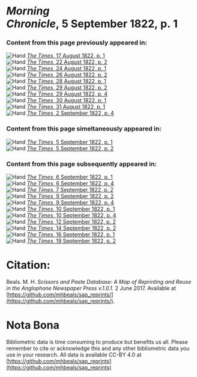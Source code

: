# *Morning Chronicle*, 5 September 1822, p. 1  
  
### Content from this page previously appeared in:  
![Hand](http://scissorsandpaste.net/wp-content/uploads/2017/06/smallhandpointer.png) [*The Times*, 17 August 1822, p. 1](https://mhbeals.github.io/sap_html/The-Times/The-Times-17-August-1822-p-1)  
![Hand](http://scissorsandpaste.net/wp-content/uploads/2017/06/smallhandpointer.png) [*The Times*, 22 August 1822, p. 2](https://mhbeals.github.io/sap_html/The-Times/The-Times-22-August-1822-p-2)  
![Hand](http://scissorsandpaste.net/wp-content/uploads/2017/06/smallhandpointer.png) [*The Times*, 24 August 1822, p. 1](https://mhbeals.github.io/sap_html/The-Times/The-Times-24-August-1822-p-1)  
![Hand](http://scissorsandpaste.net/wp-content/uploads/2017/06/smallhandpointer.png) [*The Times*, 26 August 1822, p. 2](https://mhbeals.github.io/sap_html/The-Times/The-Times-26-August-1822-p-2)  
![Hand](http://scissorsandpaste.net/wp-content/uploads/2017/06/smallhandpointer.png) [*The Times*, 28 August 1822, p. 1](https://mhbeals.github.io/sap_html/The-Times/The-Times-28-August-1822-p-1)  
![Hand](http://scissorsandpaste.net/wp-content/uploads/2017/06/smallhandpointer.png) [*The Times*, 29 August 1822, p. 2](https://mhbeals.github.io/sap_html/The-Times/The-Times-29-August-1822-p-2)  
![Hand](http://scissorsandpaste.net/wp-content/uploads/2017/06/smallhandpointer.png) [*The Times*, 29 August 1822, p. 4](https://mhbeals.github.io/sap_html/The-Times/The-Times-29-August-1822-p-4)  
![Hand](http://scissorsandpaste.net/wp-content/uploads/2017/06/smallhandpointer.png) [*The Times*, 30 August 1822, p. 1](https://mhbeals.github.io/sap_html/The-Times/The-Times-30-August-1822-p-1)  
![Hand](http://scissorsandpaste.net/wp-content/uploads/2017/06/smallhandpointer.png) [*The Times*, 31 August 1822, p. 1](https://mhbeals.github.io/sap_html/The-Times/The-Times-31-August-1822-p-1)  
![Hand](http://scissorsandpaste.net/wp-content/uploads/2017/06/smallhandpointer.png) [*The Times*, 2 September 1822, p. 4](https://mhbeals.github.io/sap_html/The-Times/The-Times-2-September-1822-p-4)  
  
### Content from this page simeltaneously appeared in:  
![Hand](http://scissorsandpaste.net/wp-content/uploads/2017/06/smallhandpointer.png) [*The Times*, 5 September 1822, p. 1](https://mhbeals.github.io/sap_html/The-Times/The-Times-5-September-1822-p-1)  
![Hand](http://scissorsandpaste.net/wp-content/uploads/2017/06/smallhandpointer.png) [*The Times*, 5 September 1822, p. 2](https://mhbeals.github.io/sap_html/The-Times/The-Times-5-September-1822-p-2)  
  
### Content from this page subsequently appeared in:  
![Hand](http://scissorsandpaste.net/wp-content/uploads/2017/06/smallhandpointer.png) [*The Times*, 6 September 1822, p. 1](https://mhbeals.github.io/sap_html/The-Times/The-Times-6-September-1822-p-1)  
![Hand](http://scissorsandpaste.net/wp-content/uploads/2017/06/smallhandpointer.png) [*The Times*, 6 September 1822, p. 4](https://mhbeals.github.io/sap_html/The-Times/The-Times-6-September-1822-p-4)  
![Hand](http://scissorsandpaste.net/wp-content/uploads/2017/06/smallhandpointer.png) [*The Times*, 7 September 1822, p. 2](https://mhbeals.github.io/sap_html/The-Times/The-Times-7-September-1822-p-2)  
![Hand](http://scissorsandpaste.net/wp-content/uploads/2017/06/smallhandpointer.png) [*The Times*, 9 September 1822, p. 2](https://mhbeals.github.io/sap_html/The-Times/The-Times-9-September-1822-p-2)  
![Hand](http://scissorsandpaste.net/wp-content/uploads/2017/06/smallhandpointer.png) [*The Times*, 9 September 1822, p. 4](https://mhbeals.github.io/sap_html/The-Times/The-Times-9-September-1822-p-4)  
![Hand](http://scissorsandpaste.net/wp-content/uploads/2017/06/smallhandpointer.png) [*The Times*, 10 September 1822, p. 1](https://mhbeals.github.io/sap_html/The-Times/The-Times-10-September-1822-p-1)  
![Hand](http://scissorsandpaste.net/wp-content/uploads/2017/06/smallhandpointer.png) [*The Times*, 10 September 1822, p. 4](https://mhbeals.github.io/sap_html/The-Times/The-Times-10-September-1822-p-4)  
![Hand](http://scissorsandpaste.net/wp-content/uploads/2017/06/smallhandpointer.png) [*The Times*, 12 September 1822, p. 2](https://mhbeals.github.io/sap_html/The-Times/The-Times-12-September-1822-p-2)  
![Hand](http://scissorsandpaste.net/wp-content/uploads/2017/06/smallhandpointer.png) [*The Times*, 14 September 1822, p. 2](https://mhbeals.github.io/sap_html/The-Times/The-Times-14-September-1822-p-2)  
![Hand](http://scissorsandpaste.net/wp-content/uploads/2017/06/smallhandpointer.png) [*The Times*, 16 September 1822, p. 1](https://mhbeals.github.io/sap_html/The-Times/The-Times-16-September-1822-p-1)  
![Hand](http://scissorsandpaste.net/wp-content/uploads/2017/06/smallhandpointer.png) [*The Times*, 19 September 1822, p. 2](https://mhbeals.github.io/sap_html/The-Times/The-Times-19-September-1822-p-2)  


# Citation: 

Beals. M. H. *Scissors and Paste Database: A Map of Reprinting and Reuse in the Anglophone Newspaper Press v.1.0.1.* 2 June 2017. Available at [https://github.com/mhbeals/sap_reprints/](https://github.com/mhbeals/sap_reprints/). 

# Nota Bona

Bibliometric data is time consuming to produce but benefits us all. Please remember to cite or acknowledge this and any other bibliometric data you use in your research. All data is available CC-BY 4.0 at [https://github.com/mhbeals/sap_reprints](https://github.com/mhbeals/sap_reprints)